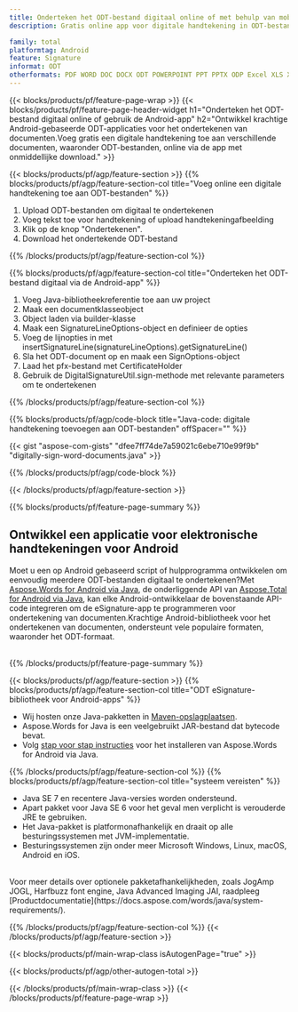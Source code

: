 ```yaml
---
title: Onderteken het ODT-bestand digitaal online of met behulp van mobiele Android-apps
description: Gratis online app voor digitale handtekening in ODT-bestanden.Ontwikkel een Android-applicatie om ODT-documenten elektronisch te ondertekenen.

family: total
platformtag: Android
feature: Signature
informat: ODT
otherformats: PDF WORD DOC DOCX ODT POWERPOINT PPT PPTX ODP Excel XLS XLSX ODS
---
```

{{< blocks/products/pf/feature-page-wrap >}}
{{< blocks/products/pf/feature-page-header-widget h1="Onderteken het ODT-bestand digitaal online of gebruik de Android-app" h2="Ontwikkel krachtige Android-gebaseerde ODT-applicaties voor het ondertekenen van documenten.Voeg gratis een digitale handtekening toe aan verschillende documenten, waaronder ODT-bestanden, online via de app met onmiddellijke download." >}}


{{< blocks/products/pf/agp/feature-section >}}
{{% blocks/products/pf/agp/feature-section-col title="Voeg online een digitale handtekening toe aan ODT-bestanden" %}}

1. Upload ODT-bestanden om digitaal te ondertekenen
1. Voeg tekst toe voor handtekening of upload handtekeningafbeelding
1. Klik op de knop "Ondertekenen".
1. Download het ondertekende ODT-bestand

{{% /blocks/products/pf/agp/feature-section-col %}}

{{% blocks/products/pf/agp/feature-section-col title="Onderteken het ODT-bestand digitaal via de Android-app" %}}

1. Voeg Java-bibliotheekreferentie toe aan uw project
1. Maak een documentklasseobject
1. Object laden via builder-klasse
1. Maak een SignatureLineOptions-object en definieer de opties
1. Voeg de lijnopties in met insertSignatureLine(signatureLineOptions).getSignatureLine()
1. Sla het ODT-document op en maak een SignOptions-object
1. Laad het pfx-bestand met CertificateHolder
1. Gebruik de DigitalSignatureUtil.sign-methode met relevante parameters om te ondertekenen

{{% /blocks/products/pf/agp/feature-section-col %}}

{{% blocks/products/pf/agp/code-block title="Java-code: digitale handtekening toevoegen aan ODT-bestanden" offSpacer="" %}}

{{< gist "aspose-com-gists" "dfee7ff74de7a59021c6ebe710e99f9b" "digitally-sign-word-documents.java" >}}

{{% /blocks/products/pf/agp/code-block %}}

{{< /blocks/products/pf/agp/feature-section >}}

{{% blocks/products/pf/feature-page-summary %}}


<h2>Ontwikkel een applicatie voor elektronische handtekeningen voor Android</h2>

Moet u een op Android gebaseerd script of hulpprogramma ontwikkelen om eenvoudig meerdere ODT-bestanden digitaal te ondertekenen?Met [Aspose.Words for Android via Java](https://products.aspose.com/words/nl/android-java/), de onderliggende API van [Aspose.Total for Android via Java](https://products.aspose.com/total/nl/android-java/), kan elke Android-ontwikkelaar de bovenstaande API-code integreren om de eSignature-app te programmeren voor ondertekening van documenten.Krachtige Android-bibliotheek voor het ondertekenen van documenten, ondersteunt vele populaire formaten, waaronder het ODT-formaat.<br /><br />

{{% /blocks/products/pf/feature-page-summary %}}

{{< blocks/products/pf/agp/feature-section >}}
{{% blocks/products/pf/agp/feature-section-col title="ODT eSignature-bibliotheek voor Android-apps" %}}

- Wij hosten onze Java-pakketten in [Maven-opslagplaatsen](https://releases.aspose.com/java/repo/com/aspose/aspose-words/). 
- Aspose.Words for Java is een veelgebruikt JAR-bestand dat bytecode bevat.
- Volg [stap voor stap instructies](https://docs.aspose.com/words/java/install-aspose-words-for-android-via-java/) voor het installeren van Aspose.Words for Android via Java.

{{% /blocks/products/pf/agp/feature-section-col %}}
{{% blocks/products/pf/agp/feature-section-col title="systeem vereisten" %}}

- Java SE 7 en recentere Java-versies worden ondersteund.
- Apart pakket voor Java SE 6 voor het geval men verplicht is verouderde JRE te gebruiken.
- Het Java-pakket is platformonafhankelijk en draait op alle besturingssystemen met JVM-implementatie.
- Besturingssystemen zijn onder meer Microsoft Windows, Linux, macOS, Android en iOS.

<br />
Voor meer details over optionele pakketafhankelijkheden, zoals JogAmp JOGL, Harfbuzz font engine, Java Advanced Imaging JAI, raadpleeg [Productdocumentatie](https://docs.aspose.com/words/java/system-requirements/).

{{% /blocks/products/pf/agp/feature-section-col %}}
{{< /blocks/products/pf/agp/feature-section >}}

{{< blocks/products/pf/main-wrap-class isAutogenPage="true" >}}

{{< blocks/products/pf/agp/other-autogen-total >}}

{{< /blocks/products/pf/main-wrap-class >}}
{{< /blocks/products/pf/feature-page-wrap >}}